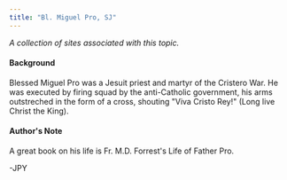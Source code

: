 ```yaml
---
title: "Bl. Miguel Pro, SJ"
---
```



*A collection of sites associated with this topic.*

#### Background

Blessed Miguel Pro was a Jesuit priest and martyr of the Cristero War.  He was executed by firing squad by the anti-Catholic government, his arms outstreched in the form of a cross, shouting "Viva Cristo Rey!" (Long live Christ the King).

#### Author's Note

A great book on his life is Fr. M.D. Forrest's Life of Father Pro.

-JPY




